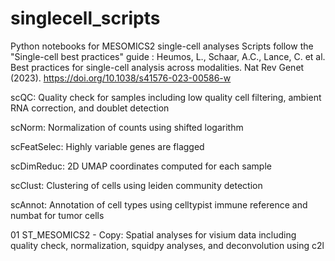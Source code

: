 # singlecell_scripts
Python notebooks for MESOMICS2 single-cell analyses
Scripts follow the "Single-cell best practices" guide : Heumos, L., Schaar, A.C., Lance, C. et al. Best practices for single-cell analysis across modalities. Nat Rev Genet (2023). https://doi.org/10.1038/s41576-023-00586-w

scQC: Quality check for samples including low quality cell filtering, ambient RNA correction, and doublet detection

scNorm: Normalization of counts using shifted logarithm

scFeatSelec: Highly variable genes are flagged

scDimReduc: 2D UMAP coordinates computed for each sample

scClust: Clustering of cells using leiden community detection

scAnnot: Annotation of cell types using celltypist immune reference and numbat for tumor cells

01 ST_MESOMICS2 - Copy: Spatial analyses for visium data including quality check, normalization, squidpy analyses, and deconvolution using c2l
